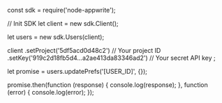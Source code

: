 const sdk = require('node-appwrite');

// Init SDK
let client = new sdk.Client();

let users = new sdk.Users(client);

client
    .setProject('5df5acd0d48c2') // Your project ID
    .setKey('919c2d18fb5d4...a2ae413da83346ad2') // Your secret API key
;

let promise = users.updatePrefs('[USER_ID]', {});

promise.then(function (response) {
    console.log(response);
}, function (error) {
    console.log(error);
});